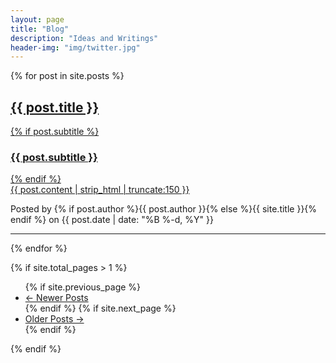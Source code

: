 ```yaml
---
layout: page
title: "Blog"
description: "Ideas and Writings"
header-img: "img/twitter.jpg"
---
```



{% for post in site.posts %}

<div class="post-preview">
    <a href="{{ post.url | prepend: site.baseurl }}">
        <h2 class="post-title">            
            {{ post.title }}
        </h2>
        {% if post.subtitle %}
        <h3 class="post-subtitle">
            {{ post.subtitle }}
        </h3>
        {% endif %}
        <div class="post-content-preview">
            {{ post.content | strip_html | truncate:150 }}
        </div>
    </a>
    <p class="post-meta">Posted by {% if post.author %}{{ post.author }}{% else %}{{ site.title }}{% endif %} on {{ post.date | date: "%B %-d, %Y" }}</p>
</div>

<hr>
{% endfor %}

<!-- Pager -->
{% if site.total_pages > 1 %}
<ul class="pager">
    {% if site.previous_page %}
    <li class="previous">
        <a href="{{ site.previous_page_path | prepend: site.baseurl | replace: '//', '/' }}">&larr; Newer Posts</a>
    </li>
    {% endif %}
    {% if site.next_page %}
    <li class="next">
        <a href="{{ site.next_page_path | prepend: site.baseurl | replace: '//', '/' }}">Older Posts &rarr;</a>
    </li>
    {% endif %}
</ul>
{% endif %}